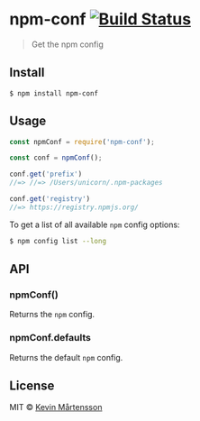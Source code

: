 # npm-conf [![Build Status](https://travis-ci.org/kevva/npm-conf.svg?branch=master)](https://travis-ci.org/kevva/npm-conf)

> Get the npm config


## Install

```
$ npm install npm-conf
```


## Usage

```js
const npmConf = require('npm-conf');

const conf = npmConf();

conf.get('prefix')
//=> //=> /Users/unicorn/.npm-packages

conf.get('registry')
//=> https://registry.npmjs.org/
```

To get a list of all available `npm` config options:

```bash
$ npm config list --long
```


## API

### npmConf()

Returns the `npm` config.

### npmConf.defaults

Returns the default `npm` config.


## License

MIT © [Kevin Mårtensson](https://github.com/kevva)

